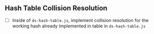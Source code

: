 ## Hash Table Collision Resolution
* [ ] Inside of `ds-hash-table.js`, implement collision resolution for the working hash already implemented in table in `ds-hash-table.js`
